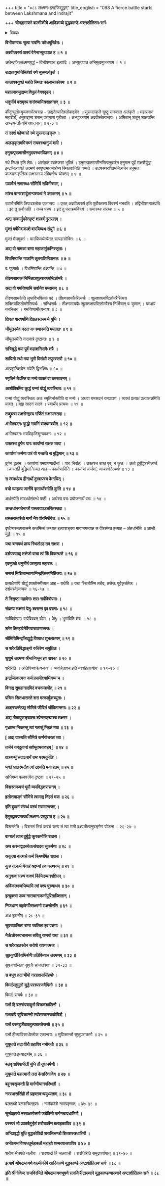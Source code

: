 +++
title = "०८८ लक्ष्मण-इन्द्रजिद्युद्धम्"
title_english = "088 A fierce battle starts between Lakshmana and Indrajit"

+++
**श्रीमद्रामायणे वाल्मीकीये आदिकाव्ये युद्धकाण्डे अष्टाशीतितमः सर्गः**


<details><summary>विषयाः</summary>

लक्ष्मणेन्द्रजितोर्वीरवादपुरस्सरंसमरप्रवर्तनम् ॥ १ ॥

</details>




**विभीषणवचः श्रुत्वा रावणिः क्रोधमूर्च्छितः ।**

**अब्रवीत्परुषं वाक्यं वेगेनाभ्युत्पपात ह ॥ १ ॥**

अथेन्द्रजिल्लक्ष्मणयुद्धं – विभीषणवच इत्यादि । अभ्युत्पपात अभिमुखमुज्जगाम ॥ १ ॥

**उद्यतायुधनिस्त्रिंशो रथे सुसमलंकृते ।**

**कालाश्वयुक्ते महति स्थितः कालान्तकोपमः ॥ २ ॥**

**महाप्रमाणमुद्यम्य विपुलं वेगवदृढम् ।**

**धनुर्भीमं परामृश्य शरांश्चामित्रशातनान् ॥ ३ ॥**

कीदृग्भूतोभ्युज्जगामेत्यत्राह – उद्यतेत्यादिश्लोकद्वयेन ॥ सुसमलंकृते सुष्ठु समन्तात् अलंकृते । महाप्रमाणं महादीर्घं, धनुरुद्यम्य शरान् परामृश्य गृहीत्वा । अभ्युज्जगाम अब्रवीच्चेत्यन्वयः । अमित्रान् शत्रून् शातयन्ति खण्डयन्तीत्यमित्रशातनान् ॥ २-३ ॥



**तं ददर्श महेष्वासो रथे सुसमलङ्कृतः ।**

**अलङ्कृतममित्रघ्नं राघवस्थानुजं बली ।**

**हनुमत्पृष्ठमासीनमुदयस्थरविप्रभम् ॥ ४ ॥**

रथे स्थित इति शेषः । अलंकृतं स्वतेजसा भूषितं । हनुमत्पृष्ठमासीनमित्यनुवादेन हनुमान पूर्वं राक्षसैर्युद्धा इन्द्रजित्यागते लक्ष्मणं स्वपृष्ठभागमारोप्य स्थितवानिति गम्यते । उदयस्थरविप्रभमित्यनेन हनुमतः काञ्चनाकृतित्वं लक्ष्मणस्य रविवर्णत्वं चोक्तम् ॥ ४ ॥



**उवाचैनं समारब्धः सौमित्रिं सविभीषणम् ।**

**तांश्च वानरशार्दूलान्पश्यध्वं मे पराक्रमम् ॥ ५ ॥**

उवाचैनमिति त्रिपादश्लोक एकान्वयः ॥ एतत् अब्रवीत्परुषं इति पूर्वोक्तस्य विवरणं नभवति । तद्विभीषणमात्रंप्रति । इदं तु सर्वान्प्रति । तच्च परुषं । इदं तु पराक्रमविषयं । समारब्धः संरब्धः ॥ ५ ॥



**अद्य मत्कार्मुकोत्सृष्टं शरवर्षं दुरासदम् ।**

**मुक्तं वर्षमिवाकाशे वारयिष्यथ संयुगे ॥ ६ ॥**

मुक्तं मेघमुक्तं । वारयिष्यथेत्येतत् सापहासोक्तिः ॥ ६ ॥



**अद्य वो मामका बाणा महाकार्मुकनिस्सृताः ।**

**विघमिष्यन्ति गात्राणि तूलराशिमिवानलः ॥ ७ ॥**

वः युष्माकं । विधमिष्यन्ति धक्ष्यन्ति ॥ ७ ॥



**तीक्ष्णसायक निर्भिन्नाञ्शूलशक्त्यष्टितोमरैः ।**

**अद्य वो गमयिष्यामि सर्वानेव यमक्षयम् ॥ ८ ॥**

तीक्ष्णसायकेति लुप्तविभक्तिकं पदं । तीक्ष्णसायकैरित्यर्थः । शूलशक्त्यष्टितोमरैरित्यत्र शक्तियष्टितोमरैरित्यर्थः । सन्धिरार्षः । तीक्ष्णसायकैः शूलशक्त्यष्टितोमरैश्च निर्भिन्नान् वः युष्मान् । यमक्षयं यमनिलयं । गमयिष्यामीत्यन्वयः ॥ ८ ॥



**क्षिपतः शरवर्षाणि क्षिप्रहस्तस्य मे युधि ।**

**जीमूतस्येव नदतः कः स्थास्यति ममाग्रतः ॥ ९ ॥**

जीमूतस्येति नादमात्रे दृष्टान्तः ॥ ९ ॥



**रात्रियुद्धे मया पूर्वं वज्राशनिसमैः शरैः ।**

**शायितौ स्थो मया भूमौ विसंज्ञौ सपुरस्सरौ ॥ १० ॥**

आग्रहातिशयेन मयेति द्विरुक्तिः ॥ १० ॥



**स्मृतिर्न तेऽस्ति वा मन्ये व्यक्तं वा यमसादनम् ।**

**आशीविषमिव क्रुद्धं यन्मां योद्धुं व्यवस्थितः ॥ ११ ॥**

यन्मां योद्धुं व्यवस्थितः अतः स्मृतिर्नास्तीति वा मन्ये । अथवा यमसदनं यमप्रापणं । व्यक्तं प्रत्यक्षं प्रत्यासन्नमिति यावत् । यद्वा सादनं सदनं । स्वार्थेण् प्रत्ययः ॥ ११ ॥



**तच्छ्रुत्वा राक्षसेन्द्रस्य गर्जितं लक्ष्मणस्तदा ।**

**अभीतवदनः क्रुद्धो रावणिं वाक्यमब्रवीत् ॥ १२ ॥**

अभीतवदनः भयविकृतिशून्यवदनः ॥ १२ ॥



**उक्तश्च दुर्गमः पारः कार्याणां राक्षस त्वया ।**

**कार्याणां कर्मणा पारं यो गच्छति स बुद्धिमान् ॥ १३ ॥**

दुर्गमः दुर्लभः । कार्याणां यमप्रापणादीनां । पारः निर्वाहः । उक्तश्च उक्त एव, न कृतः । अतो दुर्बुद्धिरसीत्यर्थः । कस्तर्हि बुद्धिमानित्यत आह् – कार्याणामिति । कार्याणां कर्मणां, आचरणेनेत्यर्थः ॥ १३ ॥



**स त्वमर्थस्य हीनार्थो दुरवापस्य केनचित् ।**

**वचो व्याहृत्य जानीषे कृतार्थोस्मीति दुर्मते ॥ १४ ॥**

अर्थस्येति तादर्ध्थसंबन्धे षष्ठी । अर्थस्य वचः प्रयोजनार्थं वचः ॥ १४ ॥



**अन्तर्धानगतेनाजौ यस्त्वयाऽऽचरितस्तदा ।**

**तस्कराचरितो मार्गो नैष वीरनिषेवितः ॥ १५ ॥**

दृष्टेप्यस्मत्पराक्रमे कथमित्थं कथ्यत इत्याशङ्क्य मायामयत्वान्न स वीरसंमत इत्याह – अंतर्धानेति ॥ आजौ युद्धे ॥ १५ ॥



**यथा बाणपथं प्राप्य स्थितोऽहं तव राक्षस ।**

**दर्शयस्वाद्य तत्तेजो वाचा त्वं किं विकत्थसे ॥ १६ ॥**

**एवमुक्तो धनुर्भीमं परामृश्य महाबलः ।**

**ससर्ज निशितान्चाणानिन्द्रजित्समितिंजयः ॥ १७ ॥**

प्रत्यक्षेणापि योद्धुं शक्तोस्मीत्यत आह – यथेति ॥ यथा स्थितोस्मि तथैव, तत्तेजः पूर्वकृतंतेजः । दर्शयस्वेत्यन्वयः ॥ १६-१७ ॥



**ते निसृष्टा महावेगाः शराः सर्पविषोपमाः ।**

**संप्राप्य लक्ष्मणं पेतुः श्वसन्त इव पन्नगाः ॥ १८ ॥**

सर्पविषोपमाः सर्पविषवत् घोराः । पेतुः । भूमाविति शेषः ॥ १८ ॥



**शरैर तिमहावेगैर्वेगवान्रावणात्मजः ।**

**सौमित्रिमिन्द्रजिद्युद्धे विव्याध शुभलक्षणम् ॥ १९ ॥**

**स शरैरतिविद्धाङ्गो रुधिरेण समुक्षितः ।**

**शुशुभे लक्ष्मणः श्रीमान्विधूम इव पावकः ॥ २० ॥**

शरैरिति । अतिविव्याधेत्यन्वयः । व्यवहिताश्च इति व्यवहितप्रयोगः ॥ १९-२० ॥



**इन्द्रजित्वात्मनः कर्म प्रसमीक्ष्याधिगम्य च ।**

**विनद्य सुमहानादमिदं वचनमब्रवीत् ॥ २१ ॥**

**पत्रिणः शितधारास्ते शरा मत्कार्मुकच्युताः ।**

**आदास्यन्तेऽद्य सौमित्रे जीवितं जीवितान्तगाः ॥ २२ ॥**

**अद्य गोमायुसङ्घाश्च श्येनसङ्घाश्च लक्ष्मण ।**

**गृध्राश्च निपतन्तु त्वां गतासुं निहतं मया ॥ २३ ॥**

**\[ अद्य यास्यति सौमित्रे कर्णगोचरतां तव ।**

**तर्जनं यमदूतानां सर्वभूतभयावहम् \] ॥ २४ ॥**

**क्षत्रबन्धुं सदाऽनार्यं रामः परमदुर्मतिः ।**

**भक्तं भ्रातरमद्यैव त्वां द्रक्ष्यति मया हतम् ॥ २५ ॥**

अधिगम्य फलवत्त्वेन दृष्ट्वा ॥ २१-२५ ॥



**विशस्तकवचं भूमौ व्यपविद्धशरासनम् ।**

**हृतोत्तमाङ्गं सौमित्रे त्वामद्य निहतं मया ॥ २६ ॥**

**इति ब्रुवाणं संरब्धं परुषं रावणात्मजम् ।**

**हेतुमद्वाक्यमत्यर्थं लक्ष्मणः प्रत्युवाच ह ॥ २७ ॥**

विशस्तेति । विशस्तं भिन्नं कवचं यस्य तं त्वां रामो द्रक्ष्यतीत्यनुषङ्गेण योजना ॥ २६-२७ ॥



**वाग्बलं त्यज दुर्बुद्धे क्रूरकर्मासि राक्षस ।**

**अथ कस्माद्वदस्येतत्संपादय सुकर्मणा ॥ २८ ॥**

**अकृत्वा कत्थसे कर्म किमर्थमिह राक्षस ।**

**कुरु तत्कर्म येनाहं श्रद्दध्यां तव कत्थनम् ॥ २९ ॥**

**अनुक्त्वा परुषं वाक्यं किंचिदप्यनवक्षिपन् ।**

**अविकत्थन्वधिष्यामि त्वां पश्य पुरुषाधम ॥ ३० ॥**

**इत्युक्त्वा पञ्च नाराचानाकर्णापूरिताञ्शितान् ।**

**निजधान महावेगाँल्लक्ष्मणो राक्षसोरसि ॥ ३१ ॥**

अथ इदानीम् ॥ २८-३१ ॥



**सुपत्रवाजिता बाणा ज्वलिता इव पन्नगाः ।**

**नैर्ऋतोरस्यभासन्त सवितू रश्मयो यथा ॥ ३२ ॥**

**स शरैराहतस्तेन सरोषो रावणात्मजः ।**

**सुप्रयुक्तैस्त्रिभिर्बाणैः प्रतिविव्याध लक्ष्मणम् ॥ ३३ ॥**

सुपत्रवाजिताः सुपत्रैः संजातवेगाः ॥ ३२-३३ ॥



**स बभूव तदा भीमो नरराक्षससिंहयोः ।**

**विमर्दस्तुमुलो युद्धे परस्परजयैषिणोः ॥ ३४ ॥**

विमर्दः संघर्षः ॥ ३४ ॥



**उभौ हि बलसंपन्नावुभौ विक्रमशालिनौ ।**

**उभावपि सुविक्रान्तौ सर्वशस्त्रास्त्रकोविदौ ।**

**उभौ परमदुर्जेयावतुल्यबलतेजसौ ॥ ३५ ॥**

उभौ हीत्यादिसार्धश्लोक एकान्वयः ॥ सुविक्रान्तौ सुष्ठुपराक्रमौ ॥ ३५ ॥



**युयुधाते तदा वीरौ ग्रहाविव नभोगतौ ॥ ३६ ॥**

युयुधाते इत्याद्यर्थम् ॥ ३६ ॥



**बलवृत्राविवाभीतौ युधि तौ दुष्प्रधर्षणौ ।**

**युयुधाते महात्मानौ तदा केसरिणाविव ॥ २७ ॥**

**बहूनवसृजन्तौ हि मार्गणौघानवस्थितौ ।**

**नरराक्षससिंहौ तौ प्रहृष्टावभ्ययुध्यताम् ॥ ३८ ॥**

बलशब्दो बलशत्र्विन्द्रपरः । नामैकदेशे नामग्रहणात् ॥ ३७-३८ ॥



**सुसंप्रहृष्टौ नरराक्षसोत्तमौ जयैषिणौ मार्गणचापधारिणौ ।**

**परस्परं तौ प्रववर्षतुर्भृशं शरौघवर्षेण बलाहकाविव ॥ ३९ ॥**

**अभिप्रवृद्धौ युधि युद्धकोविदौ शरासिचण्डौ शितशस्त्रधारिणौ ।**

**अभीक्ष्णमाविव्यधतुर्महाबलौ महाहवे शम्बरवासवाविव ॥ ४० ॥**

शरौघः मेघपक्षे जलौघः । शरशब्दो हि जलवाची । शरधिरिति समुद्रपर्यायात् ॥ ३९-४० ॥



**इत्यार्षे श्रीमद्रामायणे वाल्मीकीये आदिकाव्ये युद्धकाण्डे अष्टाशीतितमः सर्गः ॥ ८८ ॥**

**इति श्रीगोविन्द राजविरचिते श्रीमद्रामायणभूषणे रत्नकिरीटाख्याने युद्धकाण्डव्याख्याने अष्टाशीतितमः सर्गः ॥ ८८ ॥**
